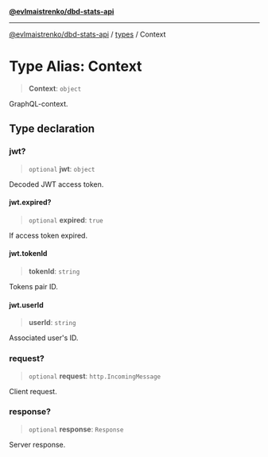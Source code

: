 [**@evlmaistrenko/dbd-stats-api**](../../../README.md)

---

[@evlmaistrenko/dbd-stats-api](../../../README.md) / [types](../README.md) / Context

# Type Alias: Context

> **Context**: `object`

GraphQL-context.

## Type declaration

### jwt?

> `optional` **jwt**: `object`

Decoded JWT access token.

#### jwt.expired?

> `optional` **expired**: `true`

If access token expired.

#### jwt.tokenId

> **tokenId**: `string`

Tokens pair ID.

#### jwt.userId

> **userId**: `string`

Associated user's ID.

### request?

> `optional` **request**: `http.IncomingMessage`

Client request.

### response?

> `optional` **response**: `Response`

Server response.
